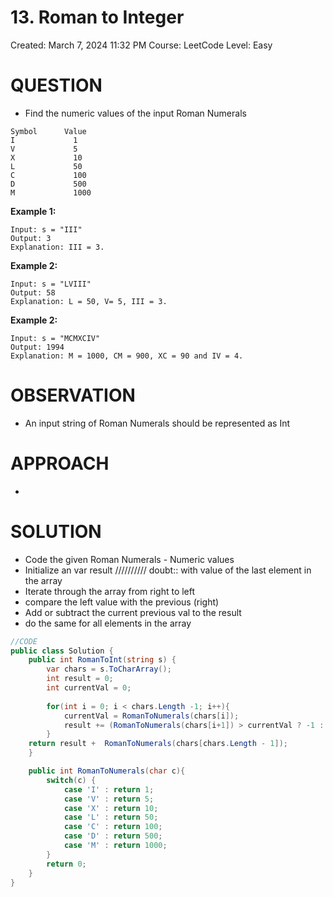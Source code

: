 # 13. Roman to Integer

Created: March 7, 2024 11:32 PM
Course: LeetCode
Level: Easy

# QUESTION

- Find the numeric values of the input Roman Numerals

```
Symbol      Value
I             1
V             5
X             10
L             50
C             100
D             500
M             1000
```

**Example 1:**

```
Input: s = "III"
Output: 3
Explanation: III = 3.
```

**Example 2:**

```
Input: s = "LVIII"
Output: 58
Explanation: L = 50, V= 5, III = 3.
```

**Example 2:**

```
Input: s = "MCMXCIV"
Output: 1994
Explanation: M = 1000, CM = 900, XC = 90 and IV = 4.
```

# OBSERVATION

- An input string of Roman Numerals should be represented as Int

# APPROACH

- 

# SOLUTION

- Code the given Roman Numerals - Numeric values
- Initialize an var result ////////// doubt:: with value of the last element in the array
- Iterate through the array from right to left
- compare the left value with the previous (right)
- Add or subtract the current previous val to the result
- do the same for all elements in the array

```csharp
//CODE
public class Solution {
    public int RomanToInt(string s) {
        var chars = s.ToCharArray();
        int result = 0;
        int currentVal = 0;
        
        for(int i = 0; i < chars.Length -1; i++){
            currentVal = RomanToNumerals(chars[i]);
            result += (RomanToNumerals(chars[i+1]) > currentVal ? -1 : 1) * currentVal;
        }
    return result +  RomanToNumerals(chars[chars.Length - 1]);
    }

    public int RomanToNumerals(char c){
        switch(c) {
            case 'I' : return 1;
            case 'V' : return 5;
            case 'X' : return 10;
            case 'L' : return 50;
            case 'C' : return 100;
            case 'D' : return 500;
            case 'M' : return 1000;
        }
        return 0;
    }
}
```